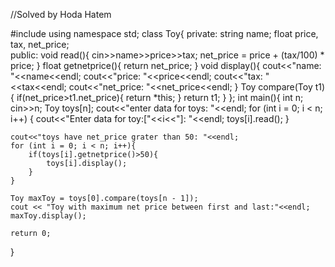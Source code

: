 //Solved by Hoda Hatem

#include <iostream>
using namespace std;
class Toy{
    private:
        string name;
        float price, tax, net_price;  
    public:
        void read(){
            cin>>name>>price>>tax;
            net_price = price + (tax/100) * price;
        }
        float getnetprice(){
            return net_price;
        }
        void display(){
            cout<<"name: "<<name<<endl;
            cout<<"price: "<<price<<endl;
            cout<<"tax: "<<tax<<endl;
            cout<<"net_price: "<<net_price<<endl;
        }
        Toy compare(Toy t1){
            if(net_price>t1.net_price){
                return *this;
            }
            return t1;
        }
};
int main(){
    int n;
    cin>>n;
    Toy toys[n];
    cout<<"enter data for toys: "<<endl;
    for (int i = 0; i < n; i++)
    {
        cout<<"Enter data for toy:["<<i<<"]: "<<endl;
        toys[i].read();
    }

    cout<<"toys have net_price grater than 50: "<<endl;
    for (int i = 0; i < n; i++){
        if(toys[i].getnetprice()>50){
            toys[i].display();
        }
    }

    Toy maxToy = toys[0].compare(toys[n - 1]);
    cout << "Toy with maximum net price between first and last:"<<endl;
    maxToy.display();
 
    return 0;
}
